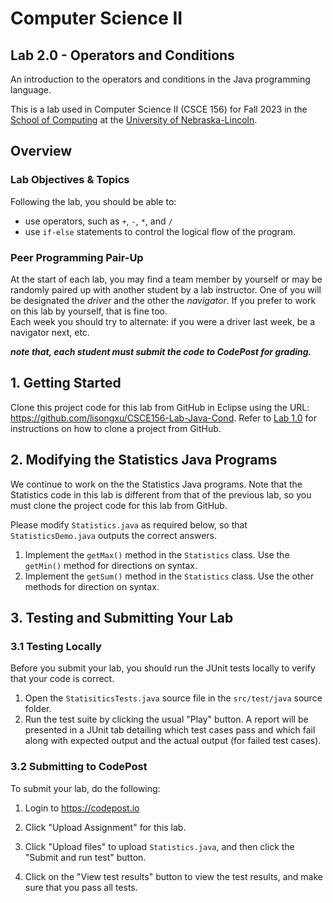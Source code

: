 # Computer Science II
## Lab 2.0 - Operators and Conditions

An introduction to the operators and conditions in the Java programming language.  

This is a lab used in Computer Science II (CSCE 156) for Fall 2023 
in the [School of Computing](https://computing.unl.edu) 
at the [University of Nebraska-Lincoln](https://unl.edu).

## Overview

### Lab Objectives & Topics
Following the lab, you should be able to:
* use operators, such as `+`, `-`, `*`, and `/`
* use `if-else` statements to control the logical flow of the
  program.

### Peer Programming Pair-Up

At the start of
each lab, you may find a team member by yourself or may be randomly paired up with another student by
a lab instructor.  One of you will be designated the *driver* 
and the other the *navigator*. If you prefer to work on this lab by yourself, that is fine too.  
Each week you should try to alternate: if you were a driver 
last week, be a navigator next, etc. 

***note that, each student must submit the code to CodePost for grading.***

## 1. Getting Started

Clone this project code for this lab from GitHub in Eclipse using the
URL: https://github.com/lisongxu/CSCE156-Lab-Java-Cond. Refer to [Lab 1.0](https://github.com/lisongxu/CSCE156-Lab-Java-Intro) for
instructions on how to clone a project from GitHub.


## 2. Modifying the Statistics Java Programs

We continue to work on the the Statistics Java programs. Note that the Statistics code in this lab is different from that of the previous lab, so you must clone the project code for this lab from GitHub.

Please modify `Statistics.java` as required below, so that `StatisticsDemo.java` outputs the correct answers. 

1. Implement the `getMax()` method in the `Statistics` class.  Use the 
`getMin()`	method for directions on syntax.
2. Implement the `getSum()` method in the `Statistics` class.  Use the 
other methods for direction on syntax.

## 3. Testing and Submitting Your Lab

### 3.1 Testing Locally

Before you submit your lab, you should run the JUnit tests locally to verify 
that your code is correct.  

1. Open the `StatisiticsTests.java` source file in the `src/test/java`
source folder.  
2. Run the test suite by clicking the usual "Play" button.  A report
will be presented in a JUnit tab detailing which test cases pass and
which fail along with expected output and the actual output (for 
failed test cases).  

### 3.2 Submitting to CodePost

To submit your lab, do the following:

1. Login to https://codepost.io   

2. Click "Upload Assignment" for this lab.

3. Click "Upload files" to upload `Statistics.java`, and then click the "Submit and run test" button.

4. Click on the "View test results" button to
view the test results, and make sure that you pass all tests. 


